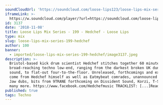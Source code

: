 ```yaml
---
soundCloudUrl: 'https://soundcloud.com/loose-lips123/loose-lips-mix-series-199-hedchef'
iframeLink: >-
  https://w.soundcloud.com/player/?url=https://soundcloud.com/loose-lips123/loose-lips-mix-series-199-hedchef&color=00aabb&auto_play=false&hide_related=false&show_comments=true&show_user=true&show_reposts=false
id: 3137
date: '2018-11-08'
title: Loose Lips Mix Series - 199 - Hedchef - Loose Lips
type: mix
slug: loose-lips-mix-series-199-hedchef
author: 100
banner:
  - imported/loose-lips-mix-series-199-hedchef/image3137.jpeg
description: >-
  Bristol-based kick drum scientist Hedchef stitches together 60 minutes of
  broad-reaching techno low-end, ranging from the darkest broken UK dungeon
  sound, to flat-out four-to-the-floor. Unreleased, forthcomings and exclusives
  come from Hedchef himself as well as Eatmybeat comrades, unannounced Circular
  Jaw dubs, bits from 9TRANE forthcoming on Dissident Sound, Korzi, T-Scale, and
  many more. https://www.facebook.com/Hedchefmusic TRACKLIST: [...]Read More...
published: true
tags: Techno
---
```


